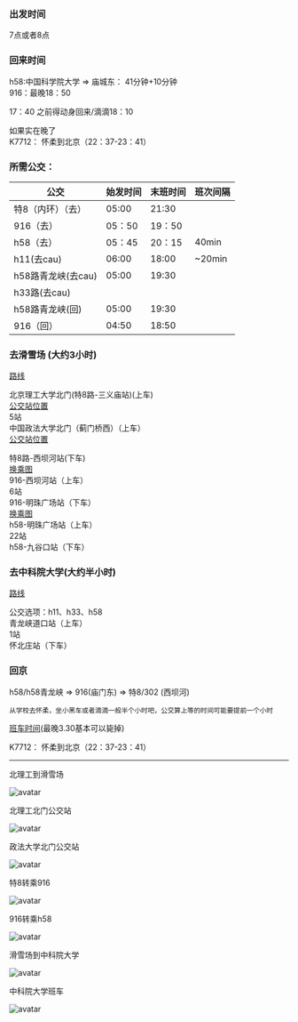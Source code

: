 
### 出发时间
7点或者8点

### 回来时间  
h58:中国科学院大学 &rArr; 庙城东：  41分钟+10分钟  
916：最晚18：50  

17：40 之前得动身回来/滴滴18：10  

如果实在晚了  
K7712： 怀柔到北京（22：37-23：41）




### 所需公交：
  
|公交|始发时间|末班时间|班次间隔|
|---|---|---|---|
|特8（内环）（去）|05:00|21:30||
|916（去）|05：50|19：50||
|h58（去）|05：45|20：15|40min|
|h11(去cau)|06:00|18:00|~20min|
|h58路青龙峡(去cau)|05:00|19:30||
|h33路(去cau)|||
|h58路青龙峡(回)|05:00|19:30||
|916（回）|04:50|18:50||
### 去滑雪场 (大约3小时)
[路线](#bit_ski)
  
  北京理工大学北门(特8路-三义庙站)(上车)  
  [公交站位置](#bit_nd)  
  5站  
  中国政法大学北门（蓟门桥西）（上车）  
  [公交站位置](#pl_nd)

  特8路-西坝河站(下车)  
  [换乘图](#s8_916)  
  916-西坝河站（上车）  
    6站  
  916-明珠广场站（下车）  
  [换乘图](#916_h58)   
  h58-明珠广场站（上车）  
    22站  
  h58-九谷口站（下车）  


### 去中科院大学(大约半小时)

[路线](#ski_cau)

公交选项：h11、h33、h58  
青龙峡道口站（上车）  
  1站  
怀北庄站（下车）  

### 回京  

h58/h58青龙峡 &rArr;   916(庙门东)  &rArr; 特8/302 (西坝河)  
```
从学校去怀柔，坐小黑车或者滴滴一般半个小时吧，公交算上等的时间可能要提前一个小时  
```
[班车时间](#schoolBus)(最晚3.30基本可以毙掉)

K7712： 怀柔到北京（22：37-23：41）

----

<div id="bit_ski"></div>
北理工到滑雪场

![avatar](img/bit_ski.jpg)

<div id="bit_nd"></div>
北理工北门公交站  

![avatar](img/bit_nd.jpg)

<div id="pl_nd"></div>
政法大学北门公交站   

![avatar](img/pl_nd.jpg)

<div id="s8_916"></div>  
特8转乘916  

![avatar](img/s8_916.jpg)

<div id="916_h58"></div>
916转乘h58

![avatar](img/916_h58.jpg)

<div id="ski_cau"></div>
滑雪场到中科院大学

![avatar](img/ski_cau.jpg)

<div id="schoolBus"></div>
中科院大学班车  

![avatar](img/cau_metro_schoolbus.jpg)
